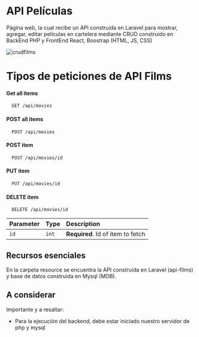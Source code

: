 
# API Películas
Página web, la cual recibe un API construida en Laravel para mostrar, agregar, editar películas en cartelera mediante CRUD construido en BackEnd PHP y FrontEnd React, Boostrap (HTML, JS, CSS)

![crudfilms](https://github.com/DevAlejandroRC/crud-films/assets/53066396/1925ad18-8cf3-4c3b-85b1-e43ddd3d3357)

# Tipos de peticiones de API Films
#### Get all items

```http
  GET /api/movies
```
#### POST all items

```http
  POST /api/movies
```
#### POST item

```http
  POST /api/movies/id
```
#### PUT item

```http
  PUT /api/movies/id
```

#### DELETE item

```http
  DELETE /api/movies/id
```

| Parameter | Type     | Description                       |
| :-------- | :------- | :-------------------------------- |
| `id`      | `int` | **Required**. Id of item to fetch |



## Recursos esenciales

En la carpeta resource se encuentra la API construida en Laravel (api-films) y base de datos construida en Mysql (MDB).

## A considerar
Importante y a resaltar: 
- Para la ejecución del backend, debe estar iniciado nuestro servidor de php y mysql


